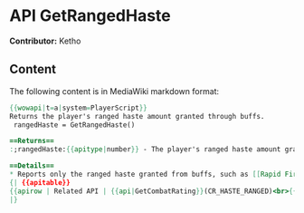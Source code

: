 # API GetRangedHaste

**Contributor:** Ketho

## Content

The following content is in MediaWiki markdown format:

```mediawiki
{{wowapi|t=a|system=PlayerScript}}
Returns the player's ranged haste amount granted through buffs.
 rangedHaste = GetRangedHaste()

==Returns==
:;rangedHaste:{{apitype|number}} - The player's ranged haste amount granted through buffs, as a percentage; e.g. 36.36363 corresponding to a ~36.36% increased attack speed.

==Details==
* Reports only the ranged haste granted from buffs, such as [[Rapid Fire]] and Quick Shots (from [[Improved Aspect of the Hawk]]) but excluding a hunter's quiver.
{| {{apitable}}
{{apirow | Related API | {{api|GetCombatRating}}(CR_HASTE_RANGED)<br>{{api|GetCombatRatingBonus}}(CR_HASTE_RANGED) }}
|}
```